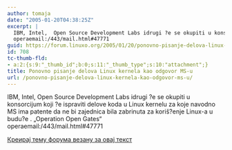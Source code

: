 ```yaml
---
author: tomaja
date: "2005-01-20T04:38:25Z"
excerpt: |
  IBM, Intel,  Open Source Development Labs idrugi ?e se okupiti u konsorcijum koji ?e ispraviti delove koda u Linux kernelu za koje navodno MS ima patente da ne bi zajednica bila zabrinuta za koriš?enje Linux-a u budu?e . "Operation Open Gates"<br />
  operaemail:/443/mail.html#47771
guid: https://forum.linuxo.org/2005/01/20/ponovno-pisanje-delova-linux-kernela-kao-odgovor-ms-u/
id: 708
tc-thumb-fld:
- a:2:{s:9:"_thumb_id";b:0;s:11:"_thumb_type";s:10:"attachment";}
title: Ponovno pisanje delova Linux kernela kao odgovor MS-u
url: /ponovno-pisanje-delova-linux-kernela-kao-odgovor-ms-u/
---
```

IBM, Intel, Open Source Development Labs idrugi ?e se okupiti u konsorcijum koji ?e ispraviti delove koda u Linux kernelu za koje navodno MS ima patente da ne bi zajednica bila zabrinuta za koriš?enje Linux-a u budu?e . &#8222;Operation Open Gates&#8220;  
operaemail:/443/mail.html#47771<!--break-->

[Креирај тему форума везану за овај текст](https://linuxo.org/nova-tema-na-forumu/?se_pid=708)